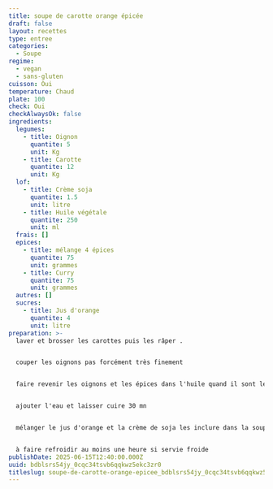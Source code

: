 ```yaml
---
title: soupe de carotte orange épicée
draft: false
layout: recettes
type: entree
categories:
  - Soupe
regime:
  - vegan
  - sans-gluten
cuisson: Oui
temperature: Chaud
plate: 100
check: Oui
checkAlwaysOk: false
ingredients:
  legumes:
    - title: Oignon
      quantite: 5
      unit: Kg
    - title: Carotte
      quantite: 12
      unit: Kg
  lof:
    - title: Crème soja
      quantite: 1.5
      unit: litre
    - title: Huile végétale
      quantite: 250
      unit: ml
  frais: []
  epices:
    - title: mélange 4 épices
      quantite: 75
      unit: grammes
    - title: Curry
      quantite: 75
      unit: grammes
  autres: []
  sucres:
    - title: Jus d'orange
      quantite: 4
      unit: litre
preparation: >-
  laver et brosser les carottes puis les râper .


  couper les oignons pas forcément très finement


  faire revenir les oignons et les épices dans l'huile quand il sont légèrement dorés ajouter les carottes


  ajouter l'eau et laisser cuire 30 mn


  mélanger le jus d'orange et la crème de soja les inclure dans la soupe et mixer le tout


  à faire refroidir au moins une heure si servie froide
publishDate: 2025-06-15T12:40:00.000Z
uuid: bdblsrs54jy_0cqc34tsvb6qqkwz5ekc3zr0
titleslug: soupe-de-carotte-orange-epicee_bdblsrs54jy_0cqc34tsvb6qqkwz5ekc3zr0
---
```

